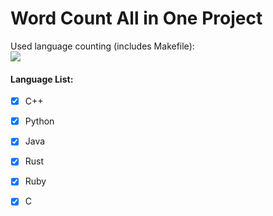 # Word Count All in One Project
Used language counting (includes Makefile):   
[![](https://img.shields.io/github/languages/count/yescafe/WordCountAllInOne.svg)](https://github.com/yescafe/WordCountAllInOne)  

#### Language List:  
- [x] C++
- [x] Python
- [x] Java
- [x] Rust
- [x] Ruby
- [x] C

